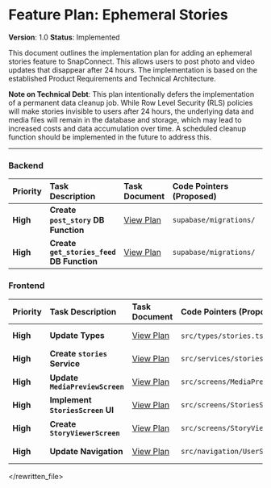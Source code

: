 # Feature Plan: Ephemeral Stories

**Version**: 1.0 **Status**: Implemented

This document outlines the implementation plan for adding an ephemeral stories
feature to SnapConnect. This allows users to post photo and video updates that
disappear after 24 hours. The implementation is based on the established Product
Requirements and Technical Architecture.

**Note on Technical Debt**: This plan intentionally defers the implementation of
a permanent data cleanup job. While Row Level Security (RLS) policies will make
stories invisible to users after 24 hours, the underlying data and media files
will remain in the database and storage, which may lead to increased costs and
data accumulation over time. A scheduled cleanup function should be implemented
in the future to address this.

---

### **Backend**

| Priority | Task Description                          | Task Document                                | Code Pointers (Proposed) | Dependencies    | Status  |
| :------- | :---------------------------------------- | :------------------------------------------- | :----------------------- | :-------------- | :------ |
| **High** | **Create `post_story` DB Function**       | [View Plan](./stories/backend_post_story.md) | `supabase/migrations/`   | `stories` Table | ✅ Done |
| **High** | **Create `get_stories_feed` DB Function** | [View Plan](./stories/backend_get_feed.md)   | `supabase/migrations/`   | `stories` Table | ✅ Done |

### **Frontend**

| Priority | Task Description                 | Task Document                                           | Code Pointers (Proposed)                     | Dependencies      | Status  |
| :------- | :------------------------------- | :------------------------------------------------------ | :------------------------------------------- | :---------------- | :------ |
| **High** | **Update Types**                 | [View Plan](./stories/frontend_types.md)                | `src/types/stories.ts`, `src/types/index.ts` | -                 | ✅ Done |
| **High** | **Create `stories` Service**     | [View Plan](./stories/frontend_service.md)              | `src/services/stories.ts`                    | Backend Functions | ✅ Done |
| **High** | **Update `MediaPreviewScreen`**  | [View Plan](./stories/frontend_media_preview_screen.md) | `src/screens/MediaPreviewScreen/index.tsx`   | `stories` Service | ✅ Done |
| **High** | **Implement `StoriesScreen` UI** | [View Plan](./stories/frontend_stories_screen.md)       | `src/screens/StoriesScreen/index.tsx`        | `stories` Service | ✅ Done |
| **High** | **Create `StoryViewerScreen`**   | [View Plan](./stories/frontend_story_viewer_screen.md)  | `src/screens/StoryViewerScreen/`             | -                 | ✅ Done |
| **High** | **Update Navigation**            | [View Plan](./stories/frontend_navigation.md)           | `src/navigation/UserStack.tsx`               | New Screens       | ✅ Done |

</rewritten_file>
